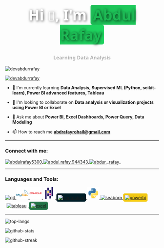 <h1 align="center" style="font-family: 'Segoe UI', Tahoma, Geneva, Verdana, sans-serif; font-weight: 700; font-size: 3rem; color: #ffffff; text-shadow: 2px 2px 8px rgba(0, 0, 0, 0.7);">
  Hi <span style="font-size: 2.5rem;">👋</span>, I'm <span style="color: #1DB954; background: linear-gradient(45deg, #1DB954, #1ed760); padding: 0 8px; border-radius: 6px;">Abdul Rafay</span>
</h1>

<h3 align="center" style="font-family: 'Segoe UI', Tahoma, Geneva, Verdana, sans-serif; color: #b3b3b3; font-weight: 600;">
  Learning Data Analysis
</h3>

<p align="left"> 
  <img src="https://komarev.com/ghpvc/?username=devabdurrafay&label=Profile%20views&color=0e75b6&style=flat" alt="devabdurrafay" /> 
</p>

<p align="left"> 
  <a href="https://github.com/ryo-ma/github-profile-trophy">
    <img src="https://github-profile-trophy.vercel.app/?username=devabdurrafay&theme=darkhub" alt="devabdurrafay" />
  </a> 
</p>

- 🌱 I'm currently learning **Data Analysis, Supervised ML (Python, scikit-learn), Power BI advanced features, Tableau**

- 👯 I'm looking to collaborate on **Data analysis or visualization projects using Power BI or Excel**

- 💬 Ask me about **Power BI, Excel Dashboards, Power Query, Data Modeling**

- 📫 How to reach me **abdrafayrohail@gmail.com**

---

<h3 align="left">Connect with me:</h3>
<p align="left">
  <a href="https://kaggle.com/abdulrafay5300" target="blank">
    <img align="center" src="https://raw.githubusercontent.com/rahuldkjain/github-profile-readme-generator/master/src/images/icons/Social/kaggle.svg" alt="abdulrafay5300" height="30" width="40" />
  </a>
  <a href="https://fb.com/abdul.rafay.944343" target="blank">
    <img align="center" src="https://raw.githubusercontent.com/rahuldkjain/github-profile-readme-generator/master/src/images/icons/Social/facebook.svg" alt="abdul.rafay.944343" height="30" width="40" />
  </a>
  <a href="https://instagram.com/abdur._rafay_" target="blank">
    <img align="center" src="https://raw.githubusercontent.com/rahuldkjain/github-profile-readme-generator/master/src/images/icons/Social/instagram.svg" alt="abdur._rafay_" height="30" width="40" />
  </a>
</p>

---

<h3 align="left">Languages and Tools:</h3>
<p align="left"> 
  <a href="https://git-scm.com/" target="_blank" rel="noreferrer"> 
    <img src="https://www.vectorlogo.zone/logos/git-scm/git-scm-icon.svg" alt="git" width="40" height="40"/> 
  </a> 
  <a href="https://www.mysql.com/" target="_blank" rel="noreferrer"> 
    <img src="https://raw.githubusercontent.com/devicons/devicon/master/icons/mysql/mysql-original-wordmark.svg" alt="mysql" width="40" height="40"/> 
  </a> 
  <a href="https://www.oracle.com/" target="_blank" rel="noreferrer"> 
    <img src="https://raw.githubusercontent.com/devicons/devicon/master/icons/oracle/oracle-original.svg" alt="oracle" width="40" height="40"/> 
  </a> 
  <a href="https://pandas.pydata.org/" target="_blank" rel="noreferrer"> 
    <img src="https://raw.githubusercontent.com/devicons/devicon/master/icons/pandas/pandas-original.svg" alt="pandas" width="40" height="40"/> 
  </a> 
  <a href="https://www.photoshop.com/en" target="_blank" rel="noreferrer"> 
    <img src="https://upload.wikimedia.org/wikipedia/commons/a/af/Adobe_Photoshop_CC_icon.svg" alt="photoshop" width="40" height="40" style="background-color: #001D26; padding: 5px; border-radius: 5px;"/> 
  </a> 
  <a href="https://www.python.org" target="_blank" rel="noreferrer"> 
    <img src="https://raw.githubusercontent.com/devicons/devicon/master/icons/python/python-original.svg" alt="python" width="40" height="40"/> 
  </a> 
  <a href="https://seaborn.pydata.org/" target="_blank" rel="noreferrer"> 
    <img src="https://seaborn.pydata.org/_images/logo-mark-lightbg.svg" alt="seaborn" width="40" height="40"/> 
  </a>
  <a href="https://powerbi.microsoft.com/" target="_blank" rel="noreferrer"> 
    <img src="https://i.ibb.co/6Y4s7bG/power-bi-logo.png" alt="powerbi" width="40" height="40" style="background-color: #F2C811; padding: 5px; border-radius: 5px;"/> 
  </a>
  <a href="https://www.tableau.com/" target="_blank" rel="noreferrer"> 
    <img src="https://cdn.worldvectorlogo.com/logos/tableau-software.svg" alt="tableau" width="40" height="40" style="background-color: white; padding: 5px; border-radius: 5px;"/> 
  </a>
  <a href="https://www.microsoft.com/en-us/microsoft-365/excel" target="_blank" rel="noreferrer"> 
    <img src="https://upload.wikimedia.org/wikipedia/commons/3/34/Microsoft_Office_Excel_%282019–present%29.svg" alt="excel" width="40" height="40" style="background-color: #217346; padding: 5px; border-radius: 5px;"/> 
  </a>
</p>

---

<!-- GitHub Stats - Vertically stacked with no borders -->
<p align="left">
  <img src="https://github-readme-stats.vercel.app/api/top-langs/?username=devabdurrafay&layout=compact&theme=dark" alt="top-langs" />
</p>

<p align="left">
  <img src="https://github-readme-stats.vercel.app/api?username=devabdurrafay&show_icons=true&locale=en&theme=dark" alt="github-stats" />
</p>

<p align="left">
  <img src="https://github-readme-streak-stats.herokuapp.com/?user=devabdurrafay&theme=dark" alt="github-streak" />
</p>
